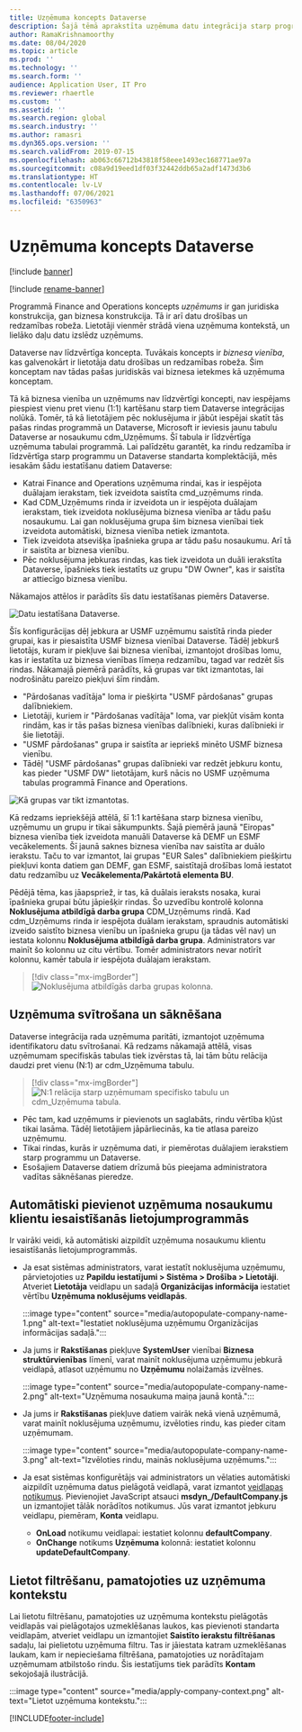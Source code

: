 ```yaml
---
title: Uzņēmuma koncepts Dataverse
description: Šajā tēmā aprakstīta uzņēmuma datu integrācija starp programmām Finance and Operations un Dataverse.
author: RamaKrishnamoorthy
ms.date: 08/04/2020
ms.topic: article
ms.prod: ''
ms.technology: ''
ms.search.form: ''
audience: Application User, IT Pro
ms.reviewer: rhaertle
ms.custom: ''
ms.assetid: ''
ms.search.region: global
ms.search.industry: ''
ms.author: ramasri
ms.dyn365.ops.version: ''
ms.search.validFrom: 2019-07-15
ms.openlocfilehash: ab063c66712b43818f58eee1493ec168771ae97a
ms.sourcegitcommit: c08a9d19eed1df03f32442ddb65a2adf1473d3b6
ms.translationtype: HT
ms.contentlocale: lv-LV
ms.lasthandoff: 07/06/2021
ms.locfileid: "6350963"
---
```

# <a name="company-concept-in-dataverse"></a>Uzņēmuma koncepts Dataverse

[!include [banner](../../includes/banner.md)]

[!include [rename-banner](~/includes/cc-data-platform-banner.md)]


Programmā Finance and Operations koncepts *uzņēmums* ir gan juridiska konstrukcija, gan biznesa konstrukcija. Tā ir arī datu drošības un redzamības robeža. Lietotāji vienmēr strādā viena uzņēmuma kontekstā, un lielāko daļu datu izslēdz uzņēmums.

Dataverse nav līdzvērtīga koncepta. Tuvākais koncepts ir *biznesa vienība*, kas galvenokārt ir lietotāja datu drošības un redzamības robeža. Šim konceptam nav tādas pašas juridiskās vai biznesa ietekmes kā uzņēmuma konceptam.

Tā kā biznesa vienība un uzņēmums nav līdzvērtīgi koncepti, nav iespējams piespiest vienu pret vienu (1:1) kartēšanu starp tiem Dataverse integrācijas nolūkā. Tomēr, tā kā lietotājiem pēc noklusējuma ir jābūt iespējai skatīt tās pašas rindas programmā un Dataverse, Microsoft ir ieviesis jaunu tabulu Dataverse ar nosaukumu cdm\_Uzņēmums. Šī tabula ir līdzvērtīga uzņēmuma tabulai programmā. Lai palīdzētu garantēt, ka rindu redzamība ir līdzvērtīga starp programmu un Dataverse standarta komplektācijā, mēs iesakām šādu iestatīšanu datiem Dataverse:

+ Katrai Finance and Operations uzņēmuma rindai, kas ir iespējota duālajam ierakstam, tiek izveidota saistīta cmd\_uzņēmums rinda.
+ Kad CDM\_Uzņēmums rinda ir izveidota un ir iespējota duālajam ierakstam, tiek izveidota noklusējuma biznesa vienība ar tādu pašu nosaukumu. Lai gan noklusējuma grupa šim biznesa vienībai tiek izveidota automātiski, biznesa vienība netiek izmantota.
+ Tiek izveidota atsevišķa īpašnieka grupa ar tādu pašu nosaukumu. Arī tā ir saistīta ar biznesa vienību.
+ Pēc noklusējuma jebkuras rindas, kas tiek izveidota un duāli ierakstīta Dataverse, īpašnieks tiek iestatīts uz grupu "DW Owner", kas ir saistīta ar attiecīgo biznesa vienību.

Nākamajos attēlos ir parādīts šīs datu iestatīšanas piemērs Dataverse.

![Datu iestatīšana Dataverse.](media/dual-write-company-1.png)

Šīs konfigurācijas dēļ jebkura ar USMF uzņēmumu saistītā rinda pieder grupai, kas ir piesaistīta USMF biznesa vienībai Dataverse. Tādēļ jebkurš lietotājs, kuram ir piekļuve šai biznesa vienībai, izmantojot drošības lomu, kas ir iestatīta uz biznesa vienības līmeņa redzamību, tagad var redzēt šīs rindas. Nākamajā piemērā parādīts, kā grupas var tikt izmantotas, lai nodrošinātu pareizo piekļuvi šīm rindām.

+ "Pārdošanas vadītāja" loma ir piešķirta "USMF pārdošanas" grupas dalībniekiem.
+ Lietotāji, kuriem ir "Pārdošanas vadītāja" loma, var piekļūt visām konta rindām, kas ir tās pašas biznesa vienības dalībnieki, kuras dalībnieki ir šie lietotāji.
+ "USMF pārdošanas" grupa ir saistīta ar iepriekš minēto USMF biznesa vienību.
+ Tādēļ "USMF pārdošanas" grupas dalībnieki var redzēt jebkuru kontu, kas pieder "USMF DW" lietotājam, kurš nācis no USMF uzņēmuma tabulas programmā Finance and Operations.

![Kā grupas var tikt izmantotas.](media/dual-write-company-2.png)

Kā redzams iepriekšējā attēlā, šī 1:1 kartēšana starp biznesa vienību, uzņēmumu un grupu ir tikai sākumpunkts. Šajā piemērā jaunā "Eiropas" biznesa vienība tiek izveidota manuāli Dataverse kā DEMF un ESMF vecākelements. Šī jaunā saknes biznesa vienība nav saistīta ar duālo ierakstu. Taču to var izmantot, lai grupas "EUR Sales" dalībniekiem piešķirtu piekļuvi konta datiem gan DEMF, gan ESMF, saistītajā drošības lomā iestatot datu redzamību uz **Vecākelementa/Pakārtotā elementa BU**.

Pēdējā tēma, kas jāapspriež, ir tas, kā duālais ieraksts nosaka, kurai īpašnieka grupai būtu jāpiešķir rindas. Šo uzvedību kontrolē kolonna **Noklusējuma atbildīgā darba grupa** CDM\_Uzņēmums rindā. Kad cdm\_Uzņēmums rinda ir iespējota duālam ierakstam, spraudnis automātiski izveido saistīto biznesa vienību un īpašnieka grupu (ja tādas vēl nav) un iestata kolonnu **Noklusējuma atbildīgā darba grupa**. Administrators var mainīt šo kolonnu uz citu vērtību. Tomēr administrators nevar notīrīt kolonnu, kamēr tabula ir iespējota duālajam ierakstam.

> [!div class="mx-imgBorder"]
![Noklusējuma atbildīgās darba grupas kolonna.](media/dual-write-default-owning-team.jpg)

## <a name="company-striping-and-bootstrapping"></a>Uzņēmuma svītrošana un sāknēšana

Dataverse integrācija rada uzņēmuma paritāti, izmantojot uzņēmuma identifikatoru datu svītrošanai. Kā redzams nākamajā attēlā, visas uzņēmumam specifiskās tabulas tiek izvērstas tā, lai tām būtu relācija daudzi pret vienu (N:1) ar cdm\_Uzņēmuma tabulu.

> [!div class="mx-imgBorder"]
![N:1 relācija starp uzņēmumam specifisko tabulu un cdm_Uzņēmuma tabula.](media/dual-write-bootstrapping.png)

+ Pēc tam, kad uzņēmums ir pievienots un saglabāts, rindu vērtība kļūst tikai lasāma. Tādēļ lietotājiem jāpārliecinās, ka tie atlasa pareizo uzņēmumu.
+ Tikai rindas, kurās ir uzņēmuma dati, ir piemērotas duālajiem ierakstiem starp programmu un Dataverse.
+ Esošajiem Dataverse datiem drīzumā būs pieejama administratora vadītas sāknēšanas pieredze.


## <a name="autopopulate-company-name-in-customer-engagement-apps"></a>Automātiski pievienot uzņēmuma nosaukumu klientu iesaistīšanās lietojumprogrammās

Ir vairāki veidi, kā automātiski aizpildīt uzņēmuma nosaukumu klientu iesaistīšanās lietojumprogrammās.

+ Ja esat sistēmas administrators, varat iestatīt noklusējuma uzņēmumu, pārvietojoties uz **Papildu iestatījumi > Sistēma > Drošība > Lietotāji**. Atveriet **Lietotāja** veidlapu un sadaļā **Organizācijas informācija** iestatiet vērtību **Uzņēmuma noklusējums veidlapās**.

    :::image type="content" source="media/autopopulate-company-name-1.png" alt-text="Iestatiet noklusējuma uzņēmumu Organizācijas informācijas sadaļā.":::

+ Ja jums ir **Rakstīšanas** piekļuve **SystemUser** vienībai **Biznesa struktūrvienības** līmenī, varat mainīt noklusējuma uzņēmumu jebkurā veidlapā, atlasot uzņēmumu no **Uzņēmumu** nolaižamās izvēlnes.

    :::image type="content" source="media/autopopulate-company-name-2.png" alt-text="Uzņēmuma nosaukuma maiņa jaunā kontā.":::

+ Ja jums ir **Rakstīšanas** piekļuve datiem vairāk nekā vienā uzņēmumā, varat mainīt noklusējuma uzņēmumu, izvēloties rindu, kas pieder citam uzņēmumam.

    :::image type="content" source="media/autopopulate-company-name-3.png" alt-text="Izvēloties rindu, mainās noklusējuma uzņēmums.":::

+ Ja esat sistēmas konfigurētājs vai administrators un vēlaties automātiski aizpildīt uzņēmuma datus pielāgotā veidlapā, varat izmantot [veidlapas notikumus](/powerapps/developer/model-driven-apps/clientapi/events-forms-grids). Pievienojiet JavaScript atsauci **msdyn_/DefaultCompany.js** un izmantojiet tālāk norādītos notikumus. Jūs varat izmantot jebkuru veidlapu, piemēram, **Konta** veidlapu.

    + **OnLoad** notikumu veidlapai: iestatiet kolonnu **defaultCompany**.
    + **OnChange** notikums **Uzņēmuma** kolonnā: iestatiet kolonnu **updateDefaultCompany**.

## <a name="apply-filtering-based-on-the-company-context"></a>Lietot filtrēšanu, pamatojoties uz uzņēmuma kontekstu

Lai lietotu filtrēšanu, pamatojoties uz uzņēmuma kontekstu pielāgotās veidlapās vai pielāgotajos uzmeklēšanas laukos, kas pievienoti standarta veidlapām, atveriet veidlapu un izmantojiet **Saistīto ierakstu filtrēšanas** sadaļu, lai pielietotu uzņēmuma filtru. Tas ir jāiestata katram uzmeklēšanas laukam, kam ir nepieciešama filtrēšana, pamatojoties uz norādītajam uzņēmumam atbilstošo rindu. Šis iestatījums tiek parādīts **Kontam** sekojošajā ilustrācijā.

:::image type="content" source="media/apply-company-context.png" alt-text="Lietot uzņēmuma kontekstu.":::



[!INCLUDE[footer-include](../../../../includes/footer-banner.md)]